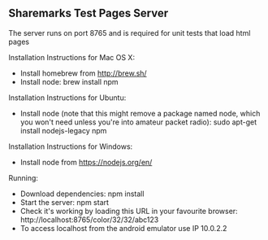Sharemarks Test Pages Server
-------------------

The server runs on port 8765 and is required for unit tests that load html pages

Installation Instructions for Mac OS X:
* Install homebrew from http://brew.sh/
* Install node: brew install npm

Installation Instructions for Ubuntu:
* Install node (note that this might remove a package named node, which you won't need unless you're into amateur packet radio): sudo apt-get install nodejs-legacy npm

Installation Instructions for Windows:
* Install node from https://nodejs.org/en/

Running:
* Download dependencies: npm install
* Start the server: npm start
* Check it's working by loading this URL in your favourite browser: http://localhost:8765/color/32/32/abc123
* To access localhost from the android emulator use IP 10.0.2.2
